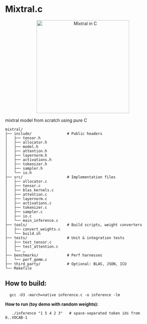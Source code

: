 # Mixtral.c


<p align="center">
  <img src="A_vector_graphic_digital_illustration_features_a_s.png" alt="Mixtral in C" width="300"/>
</p>



mixtral model from scratch using pure C

```
mixtral/
├── include/                # Public headers
│   ├── tensor.h
│   ├── allocator.h
│   ├── model.h
│   ├── attention.h
│   ├── layernorm.h
│   ├── activations.h
│   ├── tokenizer.h
│   ├── sampler.h
│   └── io.h
├── src/                    # Implementation files
│   ├── allocator.c
│   ├── tensor.c
│   ├── blas_kernels.c
│   ├── attention.c
│   ├── layernorm.c
│   ├── activations.c
│   ├── tokenizer.c
│   ├── sampler.c
│   ├── io.c
│   └── main_inference.c
├── tools/                  # Build scripts, weight converters
│   ├── convert_weights.c
│   └── build.sh
├── tests/                  # Unit & integration tests
│   ├── test_tensor.c
│   ├── test_attention.c
│   └── …
├── benchmarks/             # Perf harnesses
│   └── perf_gemm.c
├── third_party/            # Optional: BLAS, JSON, ICU
└── Makefile

```


## How to build:
```
  gcc -O3 -march=native inference.c -o inference -lm
```

**How to run (toy demo with random weights):**
```
   ./inference "1 5 4 2 3"   # space‑separated token ids from 0..VOCAB-1
```
